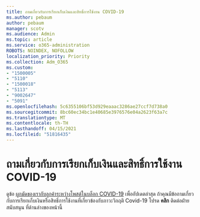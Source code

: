 ```yaml
---
title: ถามเกี่ยวกับการเรียกเก็บเงินและสิทธิ์การใช้งาน COVID-19
ms.author: pebaum
author: pebaum
manager: scotv
ms.audience: Admin
ms.topic: article
ms.service: o365-administration
ROBOTS: NOINDEX, NOFOLLOW
localization_priority: Priority
ms.collection: Adm_O365
ms.custom:
- "1500005"
- "5110"
- "1500018"
- "5113"
- "9002647"
- "5091"
ms.openlocfilehash: 5c6355106bf53d929eaaac3286ae27ccf7d738a0
ms.sourcegitcommit: 8bc60ec34bc1e40685e3976576e04a2623f63a7c
ms.translationtype: MT
ms.contentlocale: th-TH
ms.lasthandoff: 04/15/2021
ms.locfileid: "51816435"
---
```

# <a name="covid-19-billing-and-license-questions"></a>ถามเกี่ยวกับการเรียกเก็บเงินและสิทธิ์การใช้งาน COVID-19

ดูข้อ [ผูกมัดของเรากับลูกค้าระหว่างโพสต์ในบล็อก COVID-19](https://www.microsoft.com/microsoft-365/blog/2020/03/05/our-commitment-to-customers-during-covid-19/) เพื่ออัปเดตล่าสุด  ถ้าคุณมีข้อถามเกี่ยวกับการเรียกเก็บเงินหรือสิทธิ์การใช้งานที่เกี่ยวข้องกับภาวะวิกฤติ Covid-19 โปรด **คลิก** ติดต่อฝ่ายสนับสนุน ที่ด้านล่างของหน้านี้

